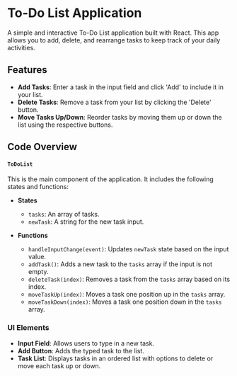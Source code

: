 # To-Do List Application

A simple and interactive To-Do List application built with React. This app allows you to add, delete, and rearrange tasks to keep track of your daily activities.

## Features

- **Add Tasks**: Enter a task in the input field and click 'Add' to include it in your list.
- **Delete Tasks**: Remove a task from your list by clicking the 'Delete' button.
- **Move Tasks Up/Down**: Reorder tasks by moving them up or down the list using the respective buttons.

## Code Overview

#### `ToDoList`

This is the main component of the application. It includes the following states and functions:

- **States**
  - `tasks`: An array of tasks.
  - `newTask`: A string for the new task input.

- **Functions**
  - `handleInputChange(event)`: Updates `newTask` state based on the input value.
  - `addTask()`: Adds a new task to the `tasks` array if the input is not empty.
  - `deleteTask(index)`: Removes a task from the `tasks` array based on its index.
  - `moveTaskUp(index)`: Moves a task one position up in the `tasks` array.
  - `moveTaskDown(index)`: Moves a task one position down in the `tasks` array.

### UI Elements

- **Input Field**: Allows users to type in a new task.
- **Add Button**: Adds the typed task to the list.
- **Task List**: Displays tasks in an ordered list with options to delete or move each task up or down.

